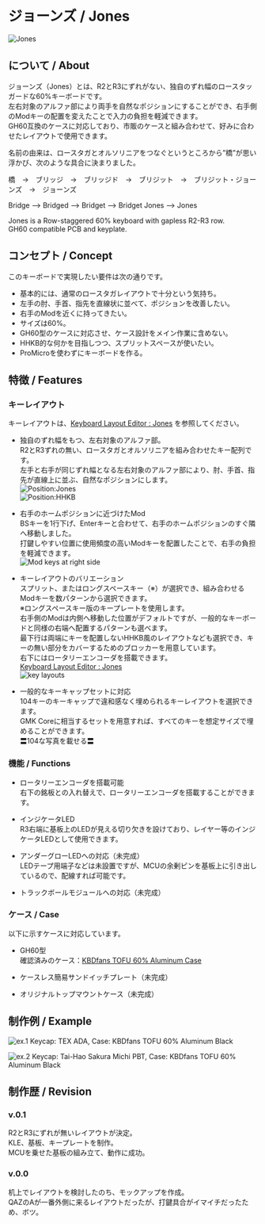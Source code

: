 # ジョーンズ / Jones

![Jones](./assets/IMG_1429.jpeg)

## について / About

ジョーンズ（Jones）とは、R2とR3にずれがない、独自のずれ幅のロースタッガードな60%キーボードです。  
左右対象のアルファ部により両手を自然なポジションにすることができ、右手側のModキーの配置を変えたことで入力の負担を軽減できます。  
GH60互換のケースに対応しており、市販のケースと組み合わせて、好みに合わせたレイアウトで使用できます。  

名前の由来は、ロースタガとオルソリニアをつなぐというところから”橋”が思い浮かび、次のような具合に決まりました。

橋　→　ブリッジ　→　ブリッジド　→　ブリジット　→　ブリジット・ジョーンズ　→　ジョーンズ

Bridge --> Bridged --> Bridget --> Bridget Jones --> Jones

Jones is a Row-staggered 60% keyboard with gapless R2-R3 row.  
GH60 compatible PCB and keyplate.


## コンセプト / Concept

このキーボードで実現したい要件は次の通りです。

- 基本的には、通常のロースタガレイアウトで十分という気持ち。
- 左手の肘、手首、指先を直線状に並べて、ポジションを改善したい。
- 右手のModを近くに持ってきたい。
- サイズは60%。
- GH60型のケースに対応させ、ケース設計をメイン作業に含めない。
- HHKB的な何かを目指しつつ、スプリットスペースが使いたい。
- ProMicroを使わずにキーボードを作る。


## 特徴 / Features

### キーレイアウト

キーレイアウトは、[Keyboard Layout Editor : Jones](http://www.keyboard-layout-editor.com/#/gists/62a2e13a54e2d129532bc8758cfc1e79 "Keyboard Layout Editor : Jones") を参照してください。

- 独自のずれ幅をもつ、左右対象のアルファ部。  
R2とR3ずれの無い、ロースタガとオルソリニアを組み合わせたキー配列です。  
左手と右手が同じずれ幅となる左右対象のアルファ部により、肘、手首、指先が直線上に並ぶ、自然なポジションにします。  
![Position:Jones](./assets/position_jones.jpg)  
![Position:HHKB](./assets/position_hhkb.jpg)

- 右手のホームポジションに近づけたMod  
BSキーを1行下げ、Enterキーと合わせて、右手のホームポジションのすぐ隣へ移動しました。  
打鍵しやすい位置に使用頻度の高いModキーを配置したことで、右手の負担を軽減できます。  
![Mod keys at right side](./assets/IMG_1436.jpeg)

- キーレイアウトのバリエーション  
スプリット、またはロングスペースキー（※）が選択でき、組み合わせるModキーを数パターンから選択できます。  
※ロングスペースキー版のキープレートを使用します。  
右手側のModは内側へ移動した位置がデフォルトですが、一般的なキーボードと同様の右端へ配置するパターンも選べます。  
最下行は両端にキーを配置しないHHKB風のレイアウトなども選択でき、キーの無い部分をカバーするためのブロッカーを用意しています。  
右下にはロータリーエンコーダを搭載できます。  
[Keyboard Layout Editor : Jones](http://www.keyboard-layout-editor.com/#/gists/62a2e13a54e2d129532bc8758cfc1e79 "Keyboard Layout Editor : Jones")  
![key layouts](./assets/layout.png)

- 一般的なキーキャップセットに対応  
104キーのキーキャップで違和感なく埋められるキーレイアウトを選択できます。  
GMK Coreに相当するセットを用意すれば、すべてのキーを想定サイズで埋めることができます。  
〓104な写真を載せる〓

### 機能 / Functions

- ロータリーエンコーダを搭載可能  
右下の銘板との入れ替えで、ロータリーエンコーダを搭載することができます。

- インジケータLED  
R3右端に基板上のLEDが見える切り欠きを設けており、レイヤー等のインジケータLEDとして使用できます。

- アンダーグローLEDへの対応（未完成）  
LEDテープ用端子などは未設置ですが、MCUの余剰ピンを基板上に引き出しているので、配線すれば可能です。

- トラックボールモジュールへの対応（未完成）


### ケース / Case

以下に示すケースに対応しています。

- GH60型  
確認済みのケース：[KBDfans TOFU 60% Aluminum Case](https://kbdfans.com/collections/60-layout-case/products/kbdfans-tofu-60-aluminum-case)

- ケースレス簡易サンドイッチプレート（未完成）

- オリジナルトップマウントケース（未完成）


## 制作例 / Example

![ex.1](./assets/IMG_1412.jpeg)
Keycap: TEX ADA, Case: KBDfans TOFU 60% Aluminum Black

![ex.2](./assets/IMG_1406.jpeg)
Keycap: Tai-Hao Sakura Michi PBT, Case: KBDfans TOFU 60% Aluminum Black
## 制作歴 / Revision

### v.0.1

R2とR3にずれが無いレイアウトが決定。  
KLE、基板、キープレートを制作。  
MCUを乗せた基板の組み立て、動作に成功。

### v.0.0

机上でレイアウトを検討したのち、モックアップを作成。  
QAZのAが一番外側に来るレイアウトだったが、打鍵具合がイマイチだったため、ボツ。
